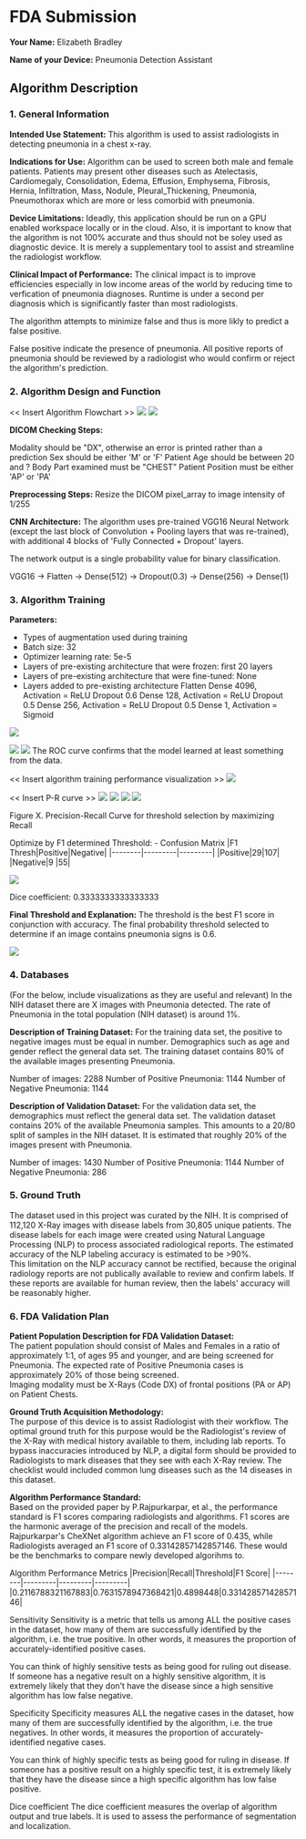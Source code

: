# FDA  Submission

**Your Name:**
Elizabeth Bradley

**Name of your Device:**
Pneumonia Detection Assistant

## Algorithm Description 

### 1. General Information

**Intended Use Statement:** 
This algorithm is used to assist radiologists in detecting pneumonia in a chest x-ray.


**Indications for Use:**
Algorithm can be used to screen both male and female patients. Patients may present other diseases such as Atelectasis, Cardiomegaly, Consolidation, Edema, Effusion, Emphysema, Fibrosis, Hernia, Infiltration, Mass, Nodule, Pleural_Thickening, Pneumonia, Pneumothorax which are more or less comorbid with pneumonia.


**Device Limitations:**
Ideadly, this application should be run on a GPU enabled workspace locally or in the cloud. Also, it is important to know that the algorithm is not 100% accurate and thus should not be soley used as diagnostic device. It is merely a supplementary tool to assist and streamline the radiologist workflow.

**Clinical Impact of Performance:**
The clinical impact is to improve efficiencies especially in low income areas of the world by reducing time to verfication of pneumonia diagnoses. Runtime is under a second per diagnosis which is significantly faster than most radiologists.

The algorithm attempts to minimize false and thus is more likly to predict a false positive. 

False positive indicate the presence of pneumonia. All positive reports of pneumonia should be reviewed by a radiologist who would confirm or reject the algorithm's prediction.


### 2. Algorithm Design and Function

<< Insert Algorithm Flowchart >>
![](screenshots/lambda_function.png)
![](out/Age_Distribution.png)


**DICOM Checking Steps:**

Modality should be "DX", otherwise an error is printed rather than a prediction
Sex should be either 'M' or 'F' 
Patient Age should be between 20 and ? 
Body Part examined must be "CHEST"
Patient Position must be either 'AP' or 'PA' 

**Preprocessing Steps:**
Resize the DICOM pixel_array to image intensity of 1/255

**CNN Architecture:**
The algorithm uses pre-trained VGG16 Neural Network (except the last block of Convolution + Pooling layers that was re-trained), with additional 4 blocks of 'Fully Connected + Dropout' layers.

The network output is a single probability value for binary classification.

VGG16 -> Flatten -> Dense(512) -> Dropout(0.3) -> Dense(256) -> Dense(1)

### 3. Algorithm Training

**Parameters:**
* Types of augmentation used during training
* Batch size: 32
* Optimizer learning rate: 5e-5
* Layers of pre-existing architecture that were frozen: first 20 layers
* Layers of pre-existing architecture that were fine-tuned: None
* Layers added to pre-existing architecture
Flatten
Dense 4096, Activation = ReLU
Dropout 0.6
Dense 128, Activation = ReLU
Dropout 0.5
Dense 256, Activation = ReLU
Dropout 0.5
Dense 1, Activation = Sigmoid


![](out/Model_Training_Performance.png)

![](screenshots/roc.png)
![](out/ROC_Curve.png)
The ROC curve confirms that the model learned at least something from the data.

<< Insert algorithm training performance visualization >> 
![](screenshots/training_loss_accuracy_vs_epoch.png)

<< Insert P-R curve >>
![](screenshots/precision_vs_recall.png)
![](out/precision-recall.png)
![](out/pr_plot.png)
![](out/plot_auc.png)

Figure X. Precision-Recall Curve for threshold selection by maximizing Recall




Optimize by F1 determined Threshold: - Confusion Matrix
|F1 Thresh|Positive|Negative|
|--------|---------|---------|
|Positive|29|107|
|Negative|9 |55| 

![](out/confusion_matrix.png)


Dice coefficient: 0.3333333333333333


**Final Threshold and Explanation:**
The threshold is the best F1 score in conjunction with accuracy.
The final probability threshold selected to determine if an image contains pneumonia signs is 0.6.

![](out/score_threshold.png)

### 4. Databases
 (For the below, include visualizations as they are useful and relevant)
In the NIH dataset there are X images with Pneumonia detected. The rate of Pneumonia in the total population (NIH dataset) is around 1%.

**Description of Training Dataset:**
For the training data set, the positive to negative images must be equal in number.
Demographics such as age and gender reflect the general data set. The training dataset contains 80% of the available images presenting Pneumonia.

Number of images: 2288
Number of Positive Pneumonia: 1144
Number of Negative Pneumonia: 1144

**Description of Validation Dataset:** 
For the validation data set, the demographics must reflect the general data set. The validation dataset contains 20% of the available Pneumonia samples. This amounts to a 20/80 split of samples in the NIH dataset. It is estimated that roughly 20% of the images present with Pneumonia.

Number of images: 1430
Number of Positive Pneumonia: 1144
Number of Negative Pneumonia:  286

### 5. Ground Truth

The dataset used in this project was curated by the NIH.  It is comprised of 112,120 X-Ray images with disease labels from 30,805 unique patients.  The disease labels for each image were created using Natural Language Processing (NLP) to process associated radiological reports.  The estimated accuracy of the NLP labeling accuracy is estimated to be >90%.  
This limitation on the NLP accuracy cannot be rectified, because the original radiology reports are not publically available to review and confirm labels. If these reports are available for human review, then the labels' accuracy will be reasonably higher.

### 6. FDA Validation Plan

**Patient Population Description for FDA Validation Dataset:**
<br>The patient population should consist of Males and Females in a ratio of approximately 1:1, of ages 95 and younger, and are being screened for Pneumonia.  The expected rate of Positive Pneumonia cases is approximately 20% of those being screened.  <br>Imaging modality must be X-Rays (Code DX) of frontal positions (PA or AP) on Patient Chests.

**Ground Truth Acquisition Methodology:**
<br>The purpose of this device is to assist Radiologist with their workflow.
The optimal ground truth for this purpose would be the Radiologist's review of the X-Ray with medical history available to them, including lab reports.
To bypass inaccuracies introduced by NLP, a digital form should be provided to Radiologists to mark diseases that they see with each X-Ray review.  The checklist would included common lung diseases such as the 14 diseases in this dataset.

**Algorithm Performance Standard:**
<br>Based on the provided paper by P.Rajpurkarpar, et al., the performance standard is F1 scores comparing radiologists and algorithms.  F1 scores are the harmonic average of the precision and recall of the models.
<br>Rajpurkarpar's CheXNet algorithm achieve an F1 score of 0.435, while Radiologists averaged an F1 score of 0.33142857142857146.  These would be the benchmarks to compare newly developed algorihms to. 


Algorithm Performance Metrics
|Precision|Recall|Threshold|F1 Score|
|--------|---------|---------|---------|
|0.2116788321167883|0.7631578947368421|0.4898448|0.33142857142857146|


Sensitivity
Sensitivity is a metric that tells us among ALL the positive cases in the dataset, how many of them are successfully identified by the algorithm, i.e. the true positive. In other words, it measures the proportion of accurately-identified positive cases.

You can think of highly sensitive tests as being good for ruling out disease. If someone has a negative result on a highly sensitive algorithm, it is extremely likely that they don’t have the disease since a high sensitive algorithm has low false negative.

Specificity
Specificity measures ALL the negative cases in the dataset, how many of them are successfully identified by the algorithm, i.e. the true negatives. In other words, it measures the proportion of accurately-identified negative cases.

You can think of highly specific tests as being good for ruling in disease. If someone has a positive result on a highly specific test, it is extremely likely that they have the disease since a high specific algorithm has low false positive.

Dice coefficient
The dice coefficient measures the overlap of algorithm output and true labels. It is used to assess the performance of segmentation and localization.